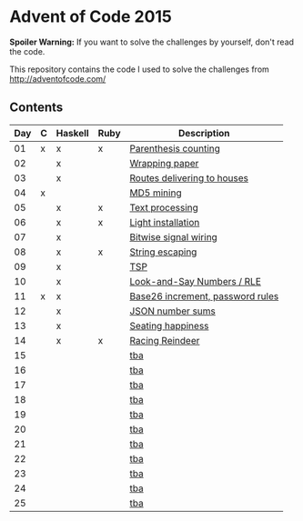 Advent of Code 2015
===================

**Spoiler Warning:** If you want to solve the challenges by yourself, don't read the code.

This repository contains the code I used to solve the challenges from http://adventofcode.com/

Contents
--------

Day | C | Haskell | Ruby | Description
----|---|---------|------|-------------
01  | x |   x     |  x   | [Parenthesis counting](http://adventofcode.com/day/1)
02  |   |   x     |      | [Wrapping paper](http://adventofcode.com/day/2)
03  |   |   x     |      | [Routes delivering to houses](http://adventofcode.com/day/3)
04  | x |         |      | [MD5 mining](http://adventofcode.com/day/4)
05  |   |   x     |  x   | [Text processing](http://adventofcode.com/day/5)
06  |   |   x     |  x   | [Light installation](http://adventofcode.com/day/6)
07  |   |   x     |      | [Bitwise signal wiring](http://adventofcode.com/day/7)
08  |   |   x     |  x   | [String escaping](http://adventofcode.com/day/8)
09  |   |   x     |      | [TSP](http://adventofcode.com/day/9)
10  |   |   x     |      | [Look-and-Say Numbers / RLE](http://adventofcode.com/day/10)
11  | x |   x     |      | [Base26 increment, password rules](http://adventofcode.com/day/11)
12  |   |   x     |      | [JSON number sums](http://adventofcode.com/day/12)
13  |   |   x     |      | [Seating happiness](http://adventofcode.com/day/13)
14  |   |   x     |  x   | [Racing Reindeer](http://adventofcode.com/day/14)
15  |   |         |      | [tba](http://adventofcode.com/day/15)
16  |   |         |      | [tba](http://adventofcode.com/day/16)
17  |   |         |      | [tba](http://adventofcode.com/day/17)
18  |   |         |      | [tba](http://adventofcode.com/day/18)
19  |   |         |      | [tba](http://adventofcode.com/day/19)
20  |   |         |      | [tba](http://adventofcode.com/day/20)
21  |   |         |      | [tba](http://adventofcode.com/day/21)
22  |   |         |      | [tba](http://adventofcode.com/day/22)
23  |   |         |      | [tba](http://adventofcode.com/day/23)
24  |   |         |      | [tba](http://adventofcode.com/day/24)
25  |   |         |      | [tba](http://adventofcode.com/day/25)
